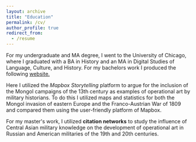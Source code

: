```yaml
---
layout: archive
title: "Education"
permalink: /cv/
author_profile: true
redirect_from:
  - /resume
---
```

 


For my undergraduate and MA degree, I went to the University of Chicago, where I graduated with a BA in History and an MA in Digital Studies of Language, Culture, and History. For my bachelors work I produced the following <u><a href="https://hernandezj1.github.io/BAthesisfinal/">website</a>.</u>

Here I utilized the _Mapbox Storytelling_ platform to argue for the inclusion of the Mongol campaigns of the 13th century as examples of operational art by military historians. To do this I utilized maps and statistics for both the Mongol invasion of eastern Europe and the Franco-Austrian War of 1809 and compared them using the user-friendly platform of Mapbox.

For my master's work, I utilized  __citation networks__ to study the influence of Central Asian military knowledge on the development of operational art in Russian and American militaries of the 19th and 20th centuries.



